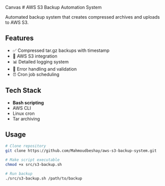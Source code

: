 Canvas # AWS S3 Backup Automation System

Automated backup system that creates compressed archives and uploads to AWS S3.

## Features
- ✅ Compressed tar.gz backups with timestamp
- 🔐 AWS S3 integration
- 📊 Detailed logging system
- 🚫 Error handling and validation
- ⏰ Cron job scheduling

## Tech Stack
- **Bash scripting**
- AWS CLI
- Linux cron
- Tar archiving

## Usage
```bash
# Clone repository
git clone https://github.com/Mahmoudbeshay/aws-s3-backup-system.git

# Make script executable
chmod +x src/s3-backup.sh

# Run backup
./src/s3-backup.sh /path/to/backup
```

